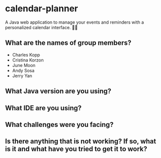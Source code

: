 # calendar-planner
A Java web application to manage your events and reminders with a personalized calendar interface. 📅✨

## What are the names of group members?
- Charles Kopp
- Cristina Korzon
- June Moon
- Andy Sosa
- Jerry Yan

## What Java version are you using?

## What IDE are you using?

## What challenges were you facing?


## Is there anything that is not working? If so, what is it and what have you tried to get it to work?
